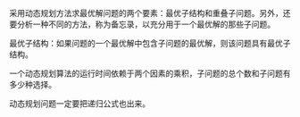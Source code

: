 采用动态规划方法求最优解问题的两个要素：最优子结构和重叠子问题。另外，还要分析一种不同的方法，称为备忘录，以充分用于一个最优解的那些子问题。

最优子结构：如果问题的一个最优解中包含子问题的最优解，则该问题具有最优子结构。


一个动态规划算法的运行时间依赖于两个因素的乘积，子问题的总个数和子问题有多少种选择。


动态规划问题一定要把递归公式也出来。
